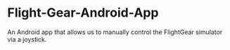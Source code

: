 # Flight-Gear-Android-App
An Android app that allows us to manually control the FlightGear simulator via a joystick.
